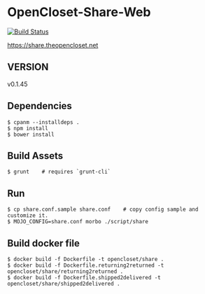 # OpenCloset-Share-Web #

[![Build Status](https://travis-ci.org/opencloset/monitor.svg?branch=v0.1.45)](https://travis-ci.org/opencloset/OpenCloset-Share-Web)

https://share.theopencloset.net

## VERSION ##

v0.1.45

## Dependencies ##

    $ cpanm --installdeps .
    $ npm install
    $ bower install

## Build Assets ##

    $ grunt    # requires `grunt-cli`

## Run ##

    $ cp share.conf.sample share.conf    # copy config sample and customize it.
    $ MOJO_CONFIG=share.conf morbo ./script/share

## Build docker file ##

    $ docker build -f Dockerfile -t opencloset/share .
    $ docker build -f Dockerfile.returning2returned -t opencloset/share/returning2returned .
    $ docker build -f Dockerfile.shipped2delivered -t opencloset/share/shipped2delivered .
